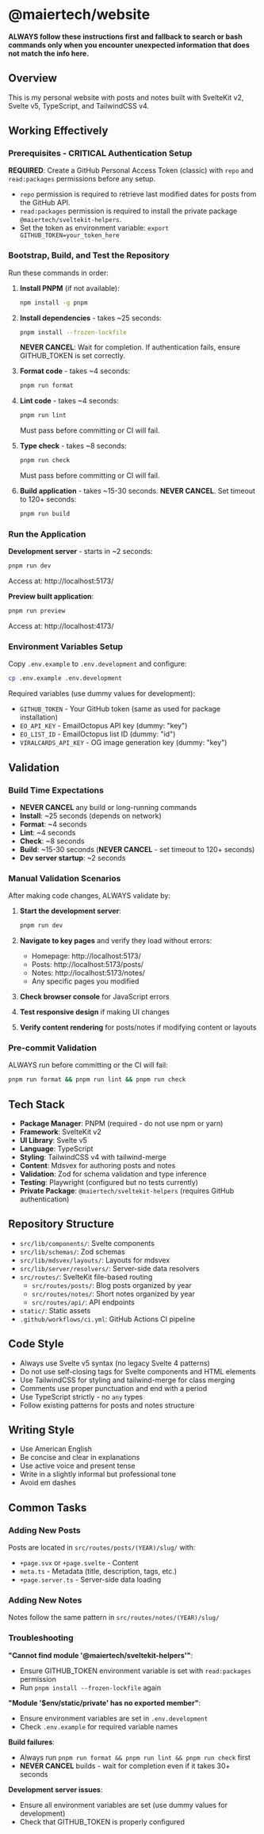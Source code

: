 # @maiertech/website

**ALWAYS follow these instructions first and fallback to search or bash commands only when you
encounter unexpected information that does not match the info here.**

## Overview

This is my personal website with posts and notes built with SvelteKit v2, Svelte v5, TypeScript, and
TailwindCSS v4.

## Working Effectively

### Prerequisites - CRITICAL Authentication Setup

**REQUIRED**: Create a GitHub Personal Access Token (classic) with `repo` and `read:packages`
permissions before any setup.

- `repo` permission is required to retrieve last modified dates for posts from the GitHub API.
- `read:packages` permission is required to install the private package
  `@maiertech/sveltekit-helpers`.
- Set the token as environment variable: `export GITHUB_TOKEN=your_token_here`

### Bootstrap, Build, and Test the Repository

Run these commands in order:

1. **Install PNPM** (if not available):

   ```bash
   npm install -g pnpm
   ```

2. **Install dependencies** - takes ~25 seconds:

   ```bash
   pnpm install --frozen-lockfile
   ```

   **NEVER CANCEL**: Wait for completion. If authentication fails, ensure GITHUB_TOKEN is set
   correctly.

3. **Format code** - takes ~4 seconds:

   ```bash
   pnpm run format
   ```

4. **Lint code** - takes ~4 seconds:

   ```bash
   pnpm run lint
   ```

   Must pass before committing or CI will fail.

5. **Type check** - takes ~8 seconds:

   ```bash
   pnpm run check
   ```

   Must pass before committing or CI will fail.

6. **Build application** - takes ~15-30 seconds. **NEVER CANCEL**. Set timeout to 120+ seconds:
   ```bash
   pnpm run build
   ```

### Run the Application

**Development server** - starts in ~2 seconds:

```bash
pnpm run dev
```

Access at: http://localhost:5173/

**Preview built application**:

```bash
pnpm run preview
```

Access at: http://localhost:4173/

### Environment Variables Setup

Copy `.env.example` to `.env.development` and configure:

```bash
cp .env.example .env.development
```

Required variables (use dummy values for development):

- `GITHUB_TOKEN` - Your GitHub token (same as used for package installation)
- `EO_API_KEY` - EmailOctopus API key (dummy: "key")
- `EO_LIST_ID` - EmailOctopus list ID (dummy: "id")
- `VIRALCARDS_API_KEY` - OG image generation key (dummy: "key")

## Validation

### Build Time Expectations

- **NEVER CANCEL** any build or long-running commands
- **Install**: ~25 seconds (depends on network)
- **Format**: ~4 seconds
- **Lint**: ~4 seconds
- **Check**: ~8 seconds
- **Build**: ~15-30 seconds (**NEVER CANCEL** - set timeout to 120+ seconds)
- **Dev server startup**: ~2 seconds

### Manual Validation Scenarios

After making code changes, ALWAYS validate by:

1. **Start the development server**:

   ```bash
   pnpm run dev
   ```

2. **Navigate to key pages** and verify they load without errors:
   - Homepage: http://localhost:5173/
   - Posts: http://localhost:5173/posts/
   - Notes: http://localhost:5173/notes/
   - Any specific pages you modified

3. **Check browser console** for JavaScript errors

4. **Test responsive design** if making UI changes

5. **Verify content rendering** for posts/notes if modifying content or layouts

### Pre-commit Validation

ALWAYS run before committing or the CI will fail:

```bash
pnpm run format && pnpm run lint && pnpm run check
```

## Tech Stack

- **Package Manager**: PNPM (required - do not use npm or yarn)
- **Framework**: SvelteKit v2
- **UI Library**: Svelte v5
- **Language**: TypeScript
- **Styling**: TailwindCSS v4 with tailwind-merge
- **Content**: Mdsvex for authoring posts and notes
- **Validation**: Zod for schema validation and type inference
- **Testing**: Playwright (configured but no tests currently)
- **Private Package**: `@maiertech/sveltekit-helpers` (requires GitHub authentication)

## Repository Structure

- `src/lib/components/`: Svelte components
- `src/lib/schemas/`: Zod schemas
- `src/lib/mdsvex/layouts/`: Layouts for mdsvex
- `src/lib/server/resolvers/`: Server-side data resolvers
- `src/routes/`: SvelteKit file-based routing
  - `src/routes/posts/`: Blog posts organized by year
  - `src/routes/notes/`: Short notes organized by year
  - `src/routes/api/`: API endpoints
- `static/`: Static assets
- `.github/workflows/ci.yml`: GitHub Actions CI pipeline

## Code Style

- Always use Svelte v5 syntax (no legacy Svelte 4 patterns)
- Do not use self-closing tags for Svelte components and HTML elements
- Use TailwindCSS for styling and tailwind-merge for class merging
- Comments use proper punctuation and end with a period
- Use TypeScript strictly - no `any` types
- Follow existing patterns for posts and notes structure

## Writing Style

- Use American English
- Be concise and clear in explanations
- Use active voice and present tense
- Write in a slightly informal but professional tone
- Avoid em dashes

## Common Tasks

### Adding New Posts

Posts are located in `src/routes/posts/(YEAR)/slug/` with:

- `+page.svx` or `+page.svelte` - Content
- `meta.ts` - Metadata (title, description, tags, etc.)
- `+page.server.ts` - Server-side data loading

### Adding New Notes

Notes follow the same pattern in `src/routes/notes/(YEAR)/slug/`

### Troubleshooting

**"Cannot find module '@maiertech/sveltekit-helpers'"**:

- Ensure GITHUB_TOKEN environment variable is set with `read:packages` permission
- Run `pnpm install --frozen-lockfile` again

**"Module '$env/static/private' has no exported member"**:

- Ensure environment variables are set in `.env.development`
- Check `.env.example` for required variable names

**Build failures**:

- Always run `pnpm run format && pnpm run lint && pnpm run check` first
- **NEVER CANCEL** builds - wait for completion even if it takes 30+ seconds

**Development server issues**:

- Ensure all environment variables are set (use dummy values for development)
- Check that GITHUB_TOKEN is properly configured
